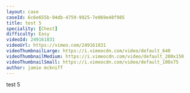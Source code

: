 ```yaml
---
layout: case
caseId: 6c6e655b-94db-4759-9925-7e069e48f985
title: test 5
speciality: [Chest]
difficulty: Easy
videoId: 249161831
videoUrl: https://vimeo.com/249161831
videoThumbnailLarge: https://i.vimeocdn.com/video/default_640
videoThumbnailMedium: https://i.vimeocdn.com/video/default_200x150
videoThumbnailSmall: https://i.vimeocdn.com/video/default_100x75
author: jamie mckniff
---
```


test 5